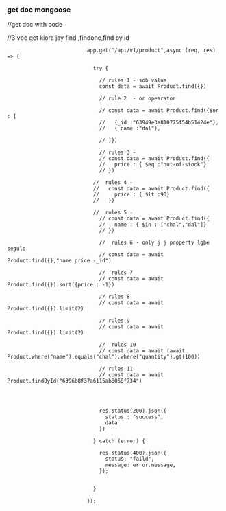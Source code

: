### get doc mongoose


//get doc with code

//3 vbe get kiora jay find ,findone,find by id


                              app.get("/api/v1/product",async (req, res) => {

                                try {

                                  // rules 1 - sob value 
                                  const data = await Product.find({}) 

                                  // rule 2  - or opearator 

                                  // const data = await Product.find({$or : [
                                  //   {_id :"63949e3a810775f54b51424e"},
                                  //   { name :"dal"},

                                  // ]}) 

                                  // rules 3 -
                                  // const data = await Product.find({
                                  //   price : { $eq :"out-of-stock"}
                                  // }) 

                                //  rules 4 - 
                                //   const data = await Product.find({
                                //     price : { $lt :90}
                                //   }) 

                                //  rules 5 - 
                                  // const data = await Product.find({
                                  //   name : { $in : ["chal","dal"]}
                                  // }) 

                                  //  rules 6 - only j j property lgbe segulo
                                  // const data = await Product.find({},"name price -_id") 

                                  //  rules 7
                                  // const data = await Product.find({}).sort({price : -1})

                                  // rules 8
                                  // const data = await Product.find({}).limit(2)

                                  // rules 9 
                                  // const data = await Product.find({}).limit(2)

                                  //  rules 10 
                                  // const data = await (await Product.where("name").equals("chal").where("quantity").gt(100))

                                  // rules 11 
                                  // const data = await Product.findById("6396b8f37a6115ab8068f734")




                                  res.status(200).json({
                                    status : "success",
                                    data
                                  })

                                } catch (error) {

                                  res.status(400).json({
                                    status: "faild",
                                    message: error.message,
                                  });


                                }

                              });
